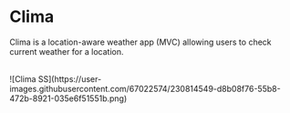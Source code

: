 # Clima
Clima is a location-aware weather app (MVC) allowing users to check current weather for a location.

<br>
![Clima SS](https://user-images.githubusercontent.com/67022574/230814549-d8b08f76-55b8-472b-8921-035e6f51551b.png)
